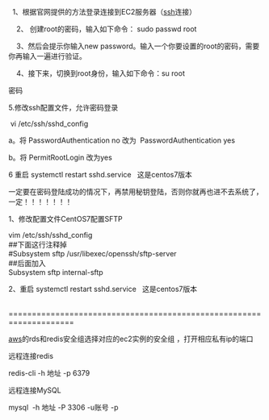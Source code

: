   1、根据官网提供的方法登录连接到EC2服务器（[ssh](https://so.csdn.net/so/search?q=ssh&spm=1001.2101.3001.7020)连接）

    2、 创建root的密码，输入如下命令： sudo passwd root  

    3、然后会提示你输入new password。输入一个你要设置的root的密码，需要你再输入一遍进行验证。

    4、接下来，切换到root身份，输入如下命令：su root

密码

5.修改ssh配置文件，允许密码登录

 vi /etc/ssh/sshd_config 

a。将 PasswordAuthentication no 改为  PasswordAuthentication yes

b。将 PermitRootLogin 改为yes

6 重启 systemctl restart sshd.service   这是centos7版本

一定要在密码登陆成功的情况下，再禁用秘钥登陆，否则你就再也进不去系统了，一定！！！！！！！

1、修改配置文件CentOS7配置SFTP

vim /etc/ssh/sshd_config  
##下面这行注释掉  
#Subsystem sftp /usr/libexec/openssh/sftp-server  
##后面加入  
Subsystem sftp internal-sftp

2、重启 systemctl restart sshd.service   这是centos7版本  
 

====================================================================

[aws](https://so.csdn.net/so/search?q=aws&spm=1001.2101.3001.7020)的rds和redis安全组选择对应的ec2实例的安全组 ，打开相应私有ip的端口 

远程连接redis

redis-cli -h 地址 -p 6379

远程连接MySQL

mysql  -h 地址 -P 3306 -u账号 -p